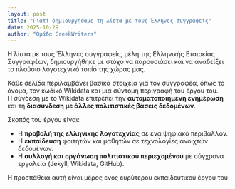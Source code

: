 ```yaml
---
layout: post
title: "Γιατί δημιουργήσαμε τη λίστα με τους Έλληνες συγγραφείς"
date: 2025-10-29
author: "Ομάδα GreekWriters"
---
```


Η λίστα με τους Έλληνες συγγραφείς, μέλη της Ελληνικής Εταιρείας Συγγραφέων, δημιουργήθηκε με στόχο να παρουσιάσει
και να αναδείξει το πλούσιο λογοτεχνικό τοπίο της χώρας μας.

Κάθε σελίδα περιλαμβάνει βασικά στοιχεία για τον συγγραφέα, 
όπως το όνομα, τον κωδικό Wikidata και μια σύντομη περιγραφή του έργου του.  
Η σύνδεση με το Wikidata επιτρέπει την **αυτοματοποιημένη ενημέρωση** και 
τη **διασύνδεση με άλλες πολιτιστικές βάσεις δεδομένων**.

Σκοπός του έργου είναι:
- Η **προβολή της ελληνικής λογοτεχνίας** σε ένα ψηφιακό περιβάλλον.
- Η **εκπαίδευση** φοιτητών και μαθητών σε τεχνολογίες ανοιχτών δεδομένων.
- Η **συλλογή και οργάνωση πολιτιστικού περιεχομένου** με σύγχρονα εργαλεία (Jekyll, Wikidata, GitHub).

Η προσπάθεια αυτή είναι μέρος ενός ευρύτερου εκπαιδευτικού έργου του
